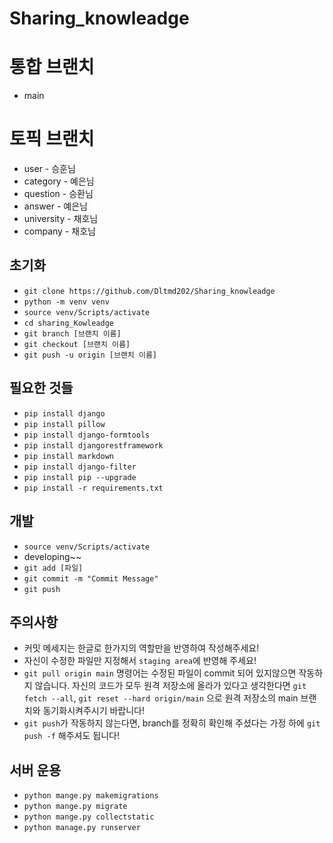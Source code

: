 # Sharing_knowleadge

# 통합 브랜치 
* main

# 토픽 브랜치
* user - 승훈님
* category - 예은님
* question - 승환님
* answer - 예은님
* university - 채호님
* company - 채호님

## 초기화
* `git clone https://github.com/Dltmd202/Sharing_knowleadge`
* `python -m venv venv`
* `source venv/Scripts/activate`
* `cd sharing_Kowleadge`  
* `git branch [브랜치 이름]`
* `git checkout [브랜치 이름]`
* `git push -u origin [브랜치 이름]`

## 필요한 것들
* `pip install django`
* `pip install pillow`
* `pip install django-formtools`
* `pip install djangorestframework`
* `pip install markdown`
* `pip install django-filter` 
* `pip install pip --upgrade`
* `pip install -r requirements.txt`

  
## 개발
* `source venv/Scripts/activate`
* developing~~
* `git add [파일]`
* `git commit -m "Commit Message"`
* `git push`

## 주의사항
* 커밋 메세지는 한글로 한가지의 역할만을 반영하여 작성해주세요!
* 자신이 수정한 파일만 지정해서 `staging area`에 반영해 주세요!  
* `git pull origin main` 명령어는  수정된 파일이 commit 되어 있지않으면 작동하지
    않습니다. 자신의 코드가 모두 원격 저장소에 올라가 있다고 생각한다면 `git fetch --all`, `git reset --hard origin/main`
    으로 원격 저장소의 main 브랜치와 동기화시켜주시기 바랍니다!
* `git push`가 작동하지 않는다면, branch를 정확히 확인해 주셨다는 가정 하에 `git push -f` 해주셔도 됩니다!   

## 서버 운용
* `python mange.py makemigrations`
* `python mange.py migrate`
* `python mange.py collectstatic`
* `python manage.py runserver`